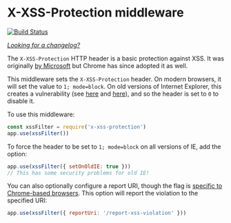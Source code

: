 X-XSS-Protection middleware
===========================
[![Build Status](https://travis-ci.org/helmetjs/x-xss-protection.svg?branch=master)](https://travis-ci.org/helmetjs/x-xss-protection)

[_Looking for a changelog?_](https://github.com/helmetjs/helmet/blob/master/HISTORY.md)

The `X-XSS-Protection` HTTP header is a basic protection against XSS. It was originally [by Microsoft](http://blogs.msdn.com/b/ieinternals/archive/2011/01/31/controlling-the-internet-explorer-xss-filter-with-the-x-xss-protection-http-header.aspx) but Chrome has since adopted it as well.

This middleware sets the `X-XSS-Protection` header. On modern browsers, it will set the value to `1; mode=block`. On old versions of Internet Explorer, this creates a vulnerability (see [here](http://hackademix.net/2009/11/21/ies-xss-filter-creates-xss-vulnerabilities/) and [here](http://technet.microsoft.com/en-us/security/bulletin/MS10-002)), and so the header is set to `0` to disable it.

To use this middleware:

```javascript
const xssFilter = require('x-xss-protection')
app.use(xssFilter())
```

To force the header to be set to `1; mode=block` on all versions of IE, add the option:

```javascript
app.use(xssFilter({ setOnOldIE: true }))
// This has some security problems for old IE!
```

You can also optionally configure a report URI, though the flag is [specific to Chrome-based browsers](https://developer.mozilla.org/en-US/docs/Web/HTTP/Headers/X-XSS-Protection). This option will report the violation to the specified URI:

```javascript
app.use(xssFilter({ reportUri: '/report-xss-violation' }))
```
